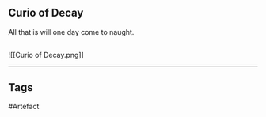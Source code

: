## Curio of Decay
All that is will one day come to naught.
## 
![[Curio of Decay.png]]

---
## Tags
#Artefact